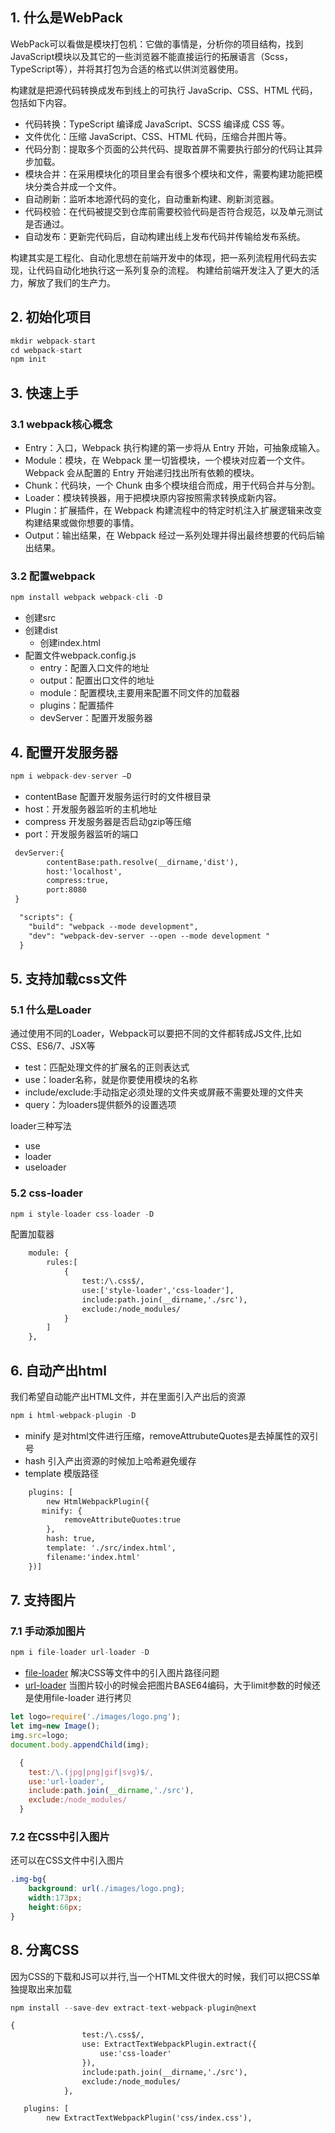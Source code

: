 ## 1. 什么是WebPack
WebPack可以看做是模块打包机：它做的事情是，分析你的项目结构，找到JavaScript模块以及其它的一些浏览器不能直接运行的拓展语言（Scss，TypeScript等），并将其打包为合适的格式以供浏览器使用。

构建就是把源代码转换成发布到线上的可执行 JavaScrip、CSS、HTML 代码，包括如下内容。

- 代码转换：TypeScript 编译成 JavaScript、SCSS 编译成 CSS 等。
- 文件优化：压缩 JavaScript、CSS、HTML 代码，压缩合并图片等。
- 代码分割：提取多个页面的公共代码、提取首屏不需要执行部分的代码让其异步加载。
- 模块合并：在采用模块化的项目里会有很多个模块和文件，需要构建功能把模块分类合并成一个文件。
- 自动刷新：监听本地源代码的变化，自动重新构建、刷新浏览器。
- 代码校验：在代码被提交到仓库前需要校验代码是否符合规范，以及单元测试是否通过。
- 自动发布：更新完代码后，自动构建出线上发布代码并传输给发布系统。

构建其实是工程化、自动化思想在前端开发中的体现，把一系列流程用代码去实现，让代码自动化地执行这一系列复杂的流程。 构建给前端开发注入了更大的活力，解放了我们的生产力。

## 2. 初始化项目
```js
mkdir webpack-start
cd webpack-start
npm init
```

## 3. 快速上手
### 3.1 webpack核心概念
- Entry：入口，Webpack 执行构建的第一步将从 Entry 开始，可抽象成输入。
- Module：模块，在 Webpack 里一切皆模块，一个模块对应着一个文件。Webpack 会从配置的 Entry 开始递归找出所有依赖的模块。
- Chunk：代码块，一个 Chunk 由多个模块组合而成，用于代码合并与分割。
- Loader：模块转换器，用于把模块原内容按照需求转换成新内容。
- Plugin：扩展插件，在 Webpack 构建流程中的特定时机注入扩展逻辑来改变构建结果或做你想要的事情。
- Output：输出结果，在 Webpack 经过一系列处理并得出最终想要的代码后输出结果。



### 3.2 配置webpack
```js
npm install webpack webpack-cli -D
```
- 创建src
- 创建dist
  - 创建index.html
- 配置文件webpack.config.js
  - entry：配置入口文件的地址
  - output：配置出口文件的地址
  - module：配置模块,主要用来配置不同文件的加载器
  - plugins：配置插件
  - devServer：配置开发服务器


## 4. 配置开发服务器
```js
npm i webpack-dev-server –D
```

- contentBase 配置开发服务运行时的文件根目录
- host：开发服务器监听的主机地址
- compress 开发服务器是否启动gzip等压缩
- port：开发服务器监听的端口

```diff
 devServer:{
        contentBase:path.resolve(__dirname,'dist'),
        host:'localhost',
        compress:true,
        port:8080
 }
```
```diff
  "scripts": {
    "build": "webpack --mode development",
    "dev": "webpack-dev-server --open --mode development "
  }
```

## 5. 支持加载css文件
### 5.1 什么是Loader
通过使用不同的Loader，Webpack可以要把不同的文件都转成JS文件,比如CSS、ES6/7、JSX等

- test：匹配处理文件的扩展名的正则表达式
- use：loader名称，就是你要使用模块的名称
- include/exclude:手动指定必须处理的文件夹或屏蔽不需要处理的文件夹
- query：为loaders提供额外的设置选项

loader三种写法
- use
- loader
- useloader

### 5.2 css-loader
```js
npm i style-loader css-loader -D
```
配置加载器
```diff
    module: {
        rules:[
            {
                test:/\.css$/,
                use:['style-loader','css-loader'],
                include:path.join(__dirname,'./src'),
                exclude:/node_modules/
            }
        ]
    },
```

## 6. 自动产出html
我们希望自动能产出HTML文件，并在里面引入产出后的资源
```js
npm i html-webpack-plugin -D
```
- minify 是对html文件进行压缩，removeAttrubuteQuotes是去掉属性的双引号
- hash 引入产出资源的时候加上哈希避免缓存
- template 模版路径

```diff
    plugins: [
        new HtmlWebpackPlugin({
       minify: {
            removeAttributeQuotes:true
        },
        hash: true,
        template: './src/index.html',
        filename:'index.html'
    })]
```

## 7. 支持图片
### 7.1 手动添加图片
```js
npm i file-loader url-loader -D
```
- [file-loader](http://npmjs.com/package/file-loader) 解决CSS等文件中的引入图片路径问题
- [url-loader](https://www.npmjs.com/package/url-loader) 当图片较小的时候会把图片BASE64编码，大于limit参数的时候还是使用file-loader 进行拷贝

```js
let logo=require('./images/logo.png');
let img=new Image();
img.src=logo;
document.body.appendChild(img);
```

```js
  {
    test:/\.(jpg|png|gif|svg)$/,
    use:'url-loader',
    include:path.join(__dirname,'./src'),
    exclude:/node_modules/
  }
```

### 7.2 在CSS中引入图片
还可以在CSS文件中引入图片
```css
.img-bg{
    background: url(./images/logo.png);
    width:173px;
    height:66px;
}
```

## 8. 分离CSS
因为CSS的下载和JS可以并行,当一个HTML文件很大的时候，我们可以把CSS单独提取出来加载

```js
npm install --save-dev extract-text-webpack-plugin@next
```

```diff
{
                test:/\.css$/,
                use: ExtractTextWebpackPlugin.extract({
                    use:'css-loader'
                }),
                include:path.join(__dirname,'./src'),
                exclude:/node_modules/
            },

   plugins: [
        new ExtractTextWebpackPlugin('css/index.css'),
```

